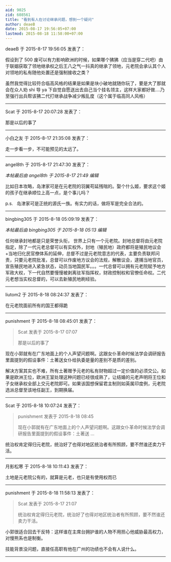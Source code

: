 ```yaml
---
aid: 9025
zid: 608561
title: "看到有人在讨论继承问题，想到一个疑问"
author: deaeB
date: 2015-08-17 19:56:05+07:00
lastmod: 2015-08-18 11:58:00+07:00
---
```


deaeB 于 2015-8-17 19:56:05 发表了：

假设到了 500 废可以有力影响欧洲的时候，如果哪个狒狒（应当是穿二代吧）由于联姻获取了领地继承权之后王八之气一抖真的继承了领地，元老院会承认其个人对领地的私有随他处置还是强制接收之类？

虽然我觉得比较符合临高风格的结果是如果是块小破地就随你玩了，要是大了那就会在众人劝 shi 导 ya 下自觉自愿送出去自己当个挂名领主，这样大家都好做....乃至强行出兵帮该狒二代打继承战争减少叛乱度（这个属于临高同人风格）

---

Scat 于 2015-8-17 20:07:28 发表了：

那是以后的事了

---

小白之友 于 2015-8-17 21:35:08 发表了：

走一步看一步，不可能预见的太远了。

---

angel8th 于 2015-8-17 21:47:30 发表了：

_本帖最后由 angel8th 于 2015-8-17 21:49 编辑_

比如日本攻略，岛津家可是在元老院的羽翼苟延残喘的。娶个什么姬，要求这个姬的孩子在继承顺位上高一点，是个事儿吗？

p.s.&nbsp; &nbsp;岛津家可是正统的源氏一族。有实力的话，做将军是完全合法的。

---

bingbing305 于 2015-8-18 05:09:19 发表了：

_本帖最后由 bingbing305 于 2015-8-18 05:13 编辑_

任何继承封地都是只是荣誉头衔， 世界上只有一个元老院。封地总督将由元老院指定，除了一代元老总督可以有实权外，封地（殖民地）政府都将是殖民地议会+当地归化民官僚体系的延伸，总督不过是元老院意志的代表，主要负责联邦问责，只要元老院批准，总督可以作废地方议会的法规，解散议会，逮捕当地官员，宣告殖民地进入紧急状态，动员当地国民军。。。一代总督可以拥有元老院赋予地方军政大权，下一代自然要慢慢被剥离驻军指挥权，财政控制权和官僚任命权。二代元老想当实权总督的，可以去新殖民地刷经验。

---

liutom2 于 2015-8-18 08:24:37 发表了：

在元老院面前所有的国王都得跪

---

punishment 于 2015-8-18 08:45:01 发表了：

> Scat 发表于 2015-8-17 07:07
>
> 那是以后的事了

现在小郭就有在广东地面上的个人声望问题啊。这跟女仆革命时候法学会调研报告里面提到的假设事件：土著送女仆给执委是量的差别不是质的差别。

解决方案其实也不难，所有土著赠予元老的私有财物超过一定价值的必须交公。如果是欧洲王位，欧洲王室处理这种问题已经很成熟了，让结婚的元老声明将王位和子女继承权全部上交元老院即可。如果该国想保留君主制则如英属印度例，元老院选派总督至该地任副王，到期换届。

---

Scat 于 2015-8-18 10:07:24 发表了：

> punishment 发表于 2015-8-18 08:45
>
> 现在小郭就有在广东地面上的个人声望问题啊。这跟女仆革命时候法学会调研报告里面提到的假设事件：土著送 ...

统治权肯定得归元老院，统治好了也得对地区统治者有所照顾，要不然谁还卖力干活。

---

月影松寒 于 2015-8-18 10:11:43 发表了：

土地是元老院公有的，就算是元老，也只是有使用权而已

---

punishment 于 2015-8-18 11:58:13 发表了：

> Scat 发表于 2015-8-17 21:07
>
> 统治权肯定得归元老院，统治好了也得对地区统治者有所照顾，要不然谁还卖力干活。

小郭很适合回去干反特：这样谁在主席台拥护谁的人物不用担心他威胁最高权力，对慢熊系也是制衡。

技能背景没问题，直接任高职有他在广州的功绩也不会有人说什么。

---
